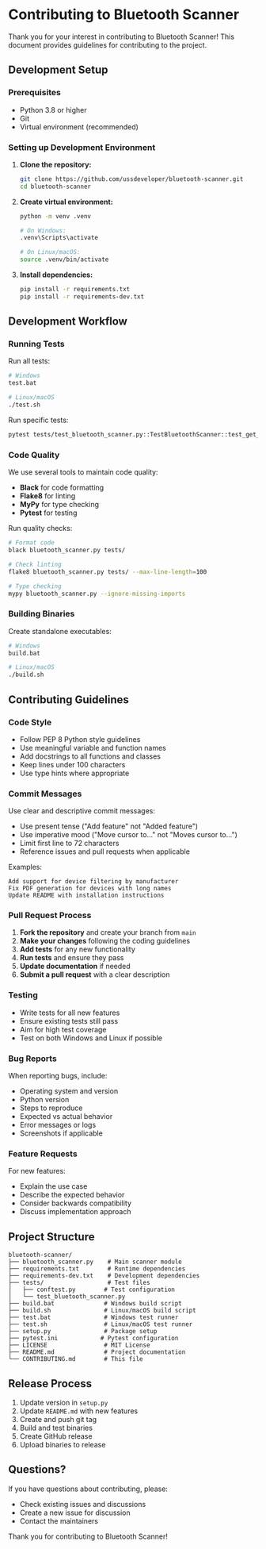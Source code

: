 # Contributing to Bluetooth Scanner

Thank you for your interest in contributing to Bluetooth Scanner! This document provides guidelines for contributing to the project.

## Development Setup

### Prerequisites

- Python 3.8 or higher
- Git
- Virtual environment (recommended)

### Setting up Development Environment

1. **Clone the repository:**
   ```bash
   git clone https://github.com/ussdeveloper/bluetooth-scanner.git
   cd bluetooth-scanner
   ```

2. **Create virtual environment:**
   ```bash
   python -m venv .venv
   
   # On Windows:
   .venv\Scripts\activate
   
   # On Linux/macOS:
   source .venv/bin/activate
   ```

3. **Install dependencies:**
   ```bash
   pip install -r requirements.txt
   pip install -r requirements-dev.txt
   ```

## Development Workflow

### Running Tests

Run all tests:
```bash
# Windows
test.bat

# Linux/macOS
./test.sh
```

Run specific tests:
```bash
pytest tests/test_bluetooth_scanner.py::TestBluetoothScanner::test_get_manufacturer_name -v
```

### Code Quality

We use several tools to maintain code quality:

- **Black** for code formatting
- **Flake8** for linting
- **MyPy** for type checking
- **Pytest** for testing

Run quality checks:
```bash
# Format code
black bluetooth_scanner.py tests/

# Check linting
flake8 bluetooth_scanner.py tests/ --max-line-length=100

# Type checking
mypy bluetooth_scanner.py --ignore-missing-imports
```

### Building Binaries

Create standalone executables:
```bash
# Windows
build.bat

# Linux/macOS
./build.sh
```

## Contributing Guidelines

### Code Style

- Follow PEP 8 Python style guidelines
- Use meaningful variable and function names
- Add docstrings to all functions and classes
- Keep lines under 100 characters
- Use type hints where appropriate

### Commit Messages

Use clear and descriptive commit messages:
- Use present tense ("Add feature" not "Added feature")
- Use imperative mood ("Move cursor to..." not "Moves cursor to...")
- Limit first line to 72 characters
- Reference issues and pull requests when applicable

Examples:
```
Add support for device filtering by manufacturer
Fix PDF generation for devices with long names
Update README with installation instructions
```

### Pull Request Process

1. **Fork the repository** and create your branch from `main`
2. **Make your changes** following the coding guidelines
3. **Add tests** for any new functionality
4. **Run tests** and ensure they pass
5. **Update documentation** if needed
6. **Submit a pull request** with a clear description

### Testing

- Write tests for all new features
- Ensure existing tests still pass
- Aim for high test coverage
- Test on both Windows and Linux if possible

### Bug Reports

When reporting bugs, include:
- Operating system and version
- Python version
- Steps to reproduce
- Expected vs actual behavior
- Error messages or logs
- Screenshots if applicable

### Feature Requests

For new features:
- Explain the use case
- Describe the expected behavior
- Consider backwards compatibility
- Discuss implementation approach

## Project Structure

```
bluetooth-scanner/
├── bluetooth_scanner.py    # Main scanner module
├── requirements.txt        # Runtime dependencies
├── requirements-dev.txt    # Development dependencies
├── tests/                  # Test files
│   ├── conftest.py        # Test configuration
│   └── test_bluetooth_scanner.py
├── build.bat              # Windows build script
├── build.sh               # Linux/macOS build script
├── test.bat               # Windows test runner
├── test.sh                # Linux/macOS test runner
├── setup.py               # Package setup
├── pytest.ini            # Pytest configuration
├── LICENSE                # MIT License
├── README.md              # Project documentation
└── CONTRIBUTING.md        # This file
```

## Release Process

1. Update version in `setup.py`
2. Update `README.md` with new features
3. Create and push git tag
4. Build and test binaries
5. Create GitHub release
6. Upload binaries to release

## Questions?

If you have questions about contributing, please:
- Check existing issues and discussions
- Create a new issue for discussion
- Contact the maintainers

Thank you for contributing to Bluetooth Scanner!
